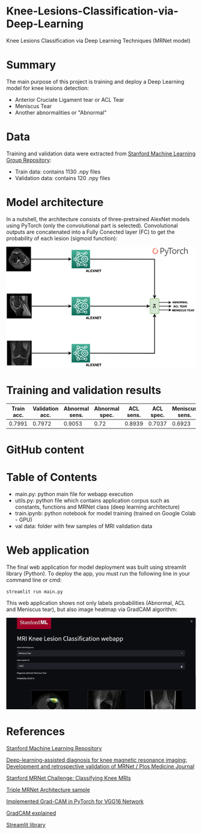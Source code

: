 # Knee-Lesions-Classification-via-Deep-Learning
Knee Lesions Classification via Deep Learning Techniques (MRNet model)

# Summary
The main purpose of this project is training and deploy a Deep Learning model for knee lesions detection:

* Anterior Cruciate Ligament tear or ACL Tear
* Meniscus Tear
* Another abnormalities or "Abnormal"

# Data
Training and validation data were extracted from [Stanford Machine Learning Group Repository](https://stanfordmlgroup.github.io/competitions/mrnet/):
* Train data: contains 1130 .npy files
* Validation data: contains 120 .npy files

# Model architecture
In a nutshell, the architecture consists of three-pretrained AlexNet models using PyTorch (only the convolutional part is selected). Convolutional outputs are concatenated into a Fully Conected layer (FC) to get the probability of each lesion (sigmoid function):

![Triple MRNet Model architecture](./media/architecture_diagram.png)


# Training and validation results

| Train acc. | Validation acc. | Abnormal sens. | Abnormal spec. | ACL sens. | ACL spec. | Meniscus sens. | Meniscus spec. |
|------------|-----------------|----------------|----------------|-----------|-----------|----------------|----------------|
| 0.7991     | 0.7972          | 0.9053         | 0.72           | 0.8939    | 0.7037    | 0.6923         | 0.7353         |

# GitHub content
Table of Contents
=================
   * main.py: python main file for webapp execution
   * utils.py: python file which contains application corpus such as constants, functions and MRNet class (deep learning architecture)
   * train.ipynb: python notebook for model training (trained on Google Colab - GPU)
   * val data: folder with few samples of MRI validation data

# Web application
The final web application for model deployment was built using streamlit library (Python). To deploy the app, you must run the following line in your command line or cmd:

```
streamlit run main.py
```

This web application shows not only labels probabilities (Abnormal, ACL and Meniscus tear), but also image heatmap via GradCAM algorithm:

![Web application gif sample](./media/webapp_gif.gif)

# References
[Stanford Machine Learning Repository](https://stanfordmlgroup.github.io/competitions/mrnet/)

[Deep-learning-assisted diagnosis for knee magnetic resonance imaging: Development and retrospective validation of MRNet / Plos Medicine Journal](https://journals.plos.org/plosmedicine/article?id=10.1371/journal.pmed.1002699)

[Stanford MRNet Challenge: Classifying Knee MRIs](https://learnopencv.com/stanford-mrnet-challenge-classifying-knee-mris/)

[Triple MRNet Architecture sample](https://github.com/yashbhalgat/MRNet-Competition)

[Implemented Grad-CAM in PyTorch for VGG16 Network](https://medium.com/@stepanulyanin/implementing-grad-cam-in-pytorch-ea0937c31e82)

[GradCAM explained](https://glassboxmedicine.com/2020/05/29/grad-cam-visual-explanations-from-deep-networks/#:~:text=Grad%2DCAM%20is%20a%20form,and%20the%20parameters%20are%20fixed.)

[Streamlit library](https://streamlit.io/)


